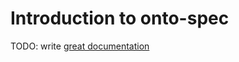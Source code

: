 # Introduction to onto-spec

TODO: write [great documentation](http://jacobian.org/writing/what-to-write/)
